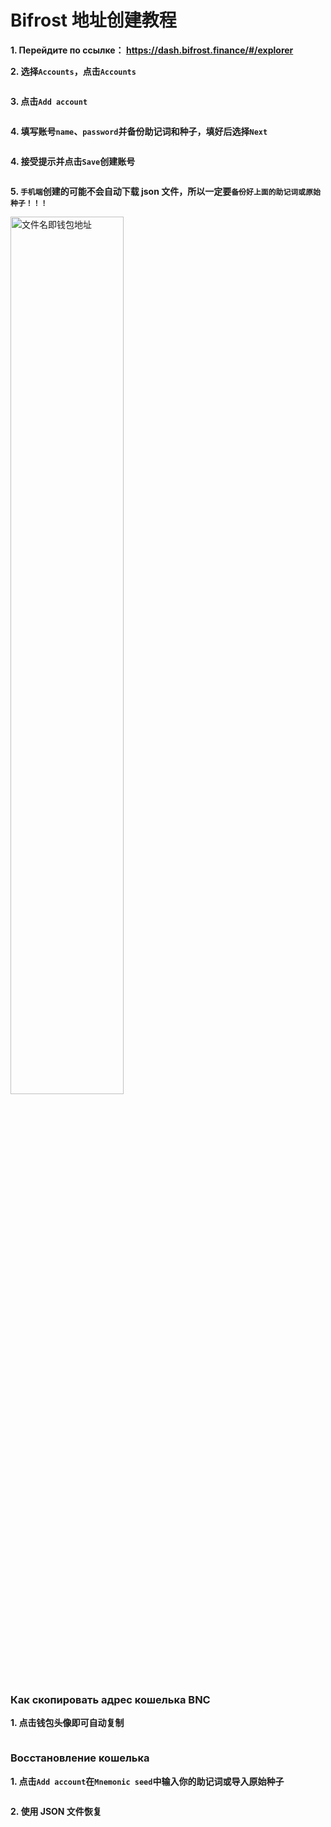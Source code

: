 # Bifrost 地址创建教程

**1. Перейдите по ссылке： <https://dash.bifrost.finance/#/explorer>**

**2. 选择`Accounts`，点击`Accounts`**


<img :src="$withBase('/zh/bnc-wallet-register/bnc-wallet-tutorials-01.png')" alt="" width="60%" />

**3. 点击`Add account`**


<img :src="$withBase('/zh/bnc-wallet-register/bnc-wallet-tutorials-02.png')" alt="" width="60%" />

**4. 填写账号`name`、`password`并备份助记词和种子，填好后选择`Next`**


<img :src="$withBase('/zh/bnc-wallet-register/bnc-wallet-tutorials-03.png')" alt="" width="60%" />

**4. 接受提示并点击`Save`创建账号**


<img :src="$withBase('/zh/bnc-wallet-register/bnc-wallet-tutorials-04.png')" alt="" width="60%" />

**5. `手机端`创建的可能不会自动下载 json 文件，所以一定要`备份好上面的助记词或原始种子！！！`**


<img :src="$withBase('/zh/bnc-wallet-register/bnc-wallet-tutorials-05.png')" alt="文件名即钱包地址" width="60%" />


### Как скопировать адрес кошелька BNC


**1. 点击钱包头像即可自动复制**

<img :src="$withBase('/zh/bnc-wallet-register/bnc-wallet-tutorials-06.png')" alt="" width="60%" />


### Восстановление кошелька


**1. 点击`Add account`在`Mnemonic seed`中输入你的助记词或导入原始种子**


<img :src="$withBase('/zh/bnc-wallet-register/bnc-wallet-tutorials-07.png')" alt="" width="60%" />

**2. 使用 JSON 文件恢复**


<img :src="$withBase('/zh/bnc-wallet-register/bnc-wallet-tutorials-08.png')" alt="" width="60%" />
